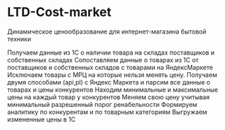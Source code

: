 # LTD-Cost-market
Динамическое ценообразование для интернет-магазина бытовой техники

Получаем данные из 1С о наличии товара на складах поставщиков и собственных складах
Сопоставляем данные о товарах из 1С от поставщиков и собственных складов с товарами на ЯндексМаркете
Исключаем товары с МРЦ на которые нельзя менять цену. 
Получаем двумя способами (api,pl) с Яндекс Маркета и парсим все данные о товарах и цены конкурентов
Находим минимальные и максимальные цены на каждый товар у конкурентов
Меняем свою цену учитывая минимальный разрешенный порог ренабельности
Формируем аналитику по конкурентам и по товарным категориям
Выгружаем измененные цены в 1С


